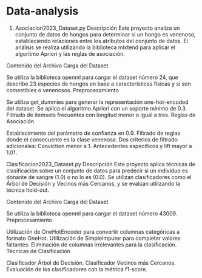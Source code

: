 # Data-analysis


1. Asociacion2023_Dataset.py
Descripción
Este proyecto analiza un conjunto de datos de hongos para determinar si un hongo es venenoso, estableciendo relaciones entre los atributos del conjunto de datos. El análisis se realiza utilizando la biblioteca mlxtend para aplicar el algoritmo Apriori y las reglas de asociación.

Contenido del Archivo
Carga del Dataset

Se utiliza la biblioteca openml para cargar el dataset número 24, que describe 23 especies de hongos en base a características físicas y si son comestibles o venenosos.
Preprocesamiento

Se utiliza get_dummies para generar la representación one-hot-encoded del dataset.
Se aplica el algoritmo Apriori con un soporte mínimo de 0.3.
Filtrado de itemsets frecuentes con longitud menor o igual a tres.
Reglas de Asociación

Establecimiento del parámetro de confianza en 0.9.
Filtrado de reglas donde el consecuente es la clase venenosa.
Dos criterios de filtrado adicionales:
Conviction menor a 1.
Antecedentes específicos y lift mayor a 1.01.

Clasificacion2023_Dataset.py
Descripción
Este proyecto aplica técnicas de clasificación sobre un conjunto de datos para predecir si un individuo es donante de sangre (1.0) o no lo es (0.0). Se utilizan clasificadores como el Árbol de Decisión y Vecinos más Cercanos, y se evalúan utilizando la técnica hold-out.

Contenido del Archivo
Carga del Dataset

Se utiliza la biblioteca openml para cargar el dataset número 43009.
Preprocesamiento

Utilización de OneHotEncoder para convertir columnas categóricas a formato OneHot.
Utilización de SimpleImputer para completar valores faltantes.
Eliminación de columnas irrelevantes para la clasificación.
Técnicas de Clasificación

Clasificador Árbol de Decisión.
Clasificador Vecinos más Cercanos.
Evaluación de los clasificadores con la métrica f1-score.
